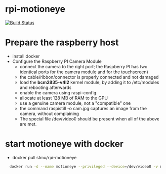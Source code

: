 # rpi-motioneye

[![Build Status](https://travis-ci.org/Stmu/rpi-motioneye.svg?branch=master)](https://travis-ci.org/Stmu/rpi-motioneye)


# Prepare the raspberry host
* install docker
* Configure the Raspberry PI Camera Module 
  * connect the camera to the right port; the Raspberry PI has two identical ports for the camera module and for the touchscreen)
  * the cable/ribbon/connector is properly connected and not damaged
  * load the **bcm2835-v4l2** kernel module, by adding it to /etc/modules and rebooting afterwards
  * enable the camera using raspi-config
  * allocate at least 128 MB of RAM to the GPU
  * use a genuine camera module, not a "compatible" one
  * the command raspistill -o cam.jpg captures an image from the camera, without complaining
  * The special file /dev/video0 should be present when all of the above are met.

# start motioneye with docker
* docker pull stmu/rpi-motioneye

```sh
  docker run -d --name motioneye --privileged --device=/dev/video0 -v motion:/etc/motioneye -p  8765:8765 stmu/rpi-motioneye
```
